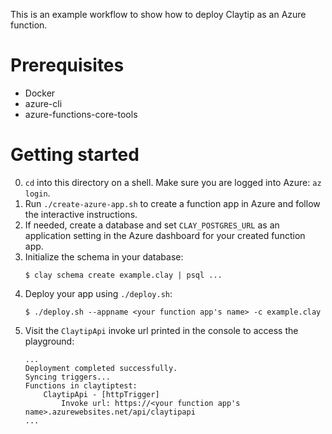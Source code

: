 This is an example workflow to show how to deploy Claytip as an Azure function.

# Prerequisites

- Docker
- azure-cli
- azure-functions-core-tools

# Getting started

0. `cd` into this directory on a shell. Make sure you are logged into Azure:
   `az login`.
1. Run `./create-azure-app.sh` to create a function app in Azure and follow the
   interactive instructions.
2. If needed, create a database and set `CLAY_POSTGRES_URL` as an application
   setting in the Azure dashboard for your created function app.
3. Initialize the schema in your database:
   ```
   $ clay schema create example.clay | psql ...
   ```
4. Deploy your app using `./deploy.sh`:
   ```
   $ ./deploy.sh --appname <your function app's name> -c example.clay
   ```
5. Visit the `ClaytipApi` invoke url printed in the console to access the
   playground:
   ```
   ...
   Deployment completed successfully.
   Syncing triggers...
   Functions in claytiptest:
       ClaytipApi - [httpTrigger]
           Invoke url: https://<your function app's name>.azurewebsites.net/api/claytipapi
   ...
   ```
